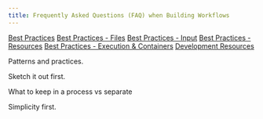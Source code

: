 ```yaml
---
title: Frequently Asked Questions (FAQ) when Building Workflows
---
```


[Best Practices](best_practices.md)
[Best Practices - Files](best_practices_files.md)
[Best Practices - Input](best_practices_input.md)
[Best Practices - Resources](best_practices_resources.md)
[Best Practices - Execution & Containers](best_practices_container.md)
[Development Resources](development_resources.md)


Patterns and practices.


Sketch it out first.

What to keep in a process vs separate

Simplicity first.

